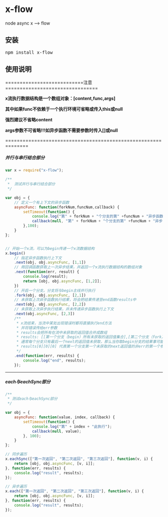 # x-flow
node async x --> flow

## 安装

<pre>npm install x-flow</pre>

## 使用说明

===========================注意================================

**x流执行数据结构是一个数组对象：[content,func,args]**

**其中如果func不依赖于一个执行环境可省略或传入this或null**

**强烈建议不省略content**

**args参数不可省略!!!如异步函数不需要参数时传入[]或null**

==============================================================

##### 并行与串行结合部分
```` javascript
var x = require("x-flow");
 
/**
 *  测试并行与串行结合部分
 */

var obj = {
	// 定义一个有上下文的异步函数
    asyncFunc: function(forkNum,funcNum,callback) {
        setTimeout(function() {
            console.log("第" + forkNum + "个分支的第" +funcNum + "异步函数开始执行");
            callback(null, "第" + forkNum + "个分支的第" +funcNum + "异步函数执行结果");
        },100);
    }
};


// 开始一个x流，可以为begin传递一个x流数据结构
x.begin()
	// 指定异步函数执行上下文
    .next(obj, obj.asyncFunc, [1,1])
    // 用回调函数获取上一次异步结果，并返回一个x流执行数据结构的数组对象
    .next(function(err, result) {
    	console.log(result);
        return [obj, obj.asyncFunc, [1,2]];
    })
    // 开启一个分支。分支将与begin主线并行执行
    .fork(obj, obj.asyncFunc, [2,1])
    // 未获取上次异步函数执行结果，将会把结果传递至end函数results中
    .next(obj, obj.asyncFunc, [2,2])
    // 未获取上次异步执行结果，并未传递异步函数执行上下文
    .next(obj.asyncFunc, [2,3])
    /** 
     * x流结束，当流中某处出现错误时都将直接执行end方法
     * 并将错误传给err参数
     * results会把所有在流中未获取的返回值合并成数组 
     * results: [[第一个分支（begin）所有未获取的返回值集合],[第二个分支（fork）所有未获取的返回值集合]...]
     * 通常每个分支只有最后一个next的返回值未获取，那么当你取begin分支的结果事可能是这样的 results[0][0]
     * results[0][0][0] 代表第一个分支第一个未获取的next返回值的非err的第一个参数	
     */
    .end(function(err, results) {
        console.log("end", results);
    });
````
-------------------
##### each与eachSync部分	
```` javascript
/**
 * 测试each与eachSync部分
 */

var obj = {
    asyncFunc: function(value, index, callback) {
        setTimeout(function() {
            console.log("第" + index + "此执行");
            callback(null, value);
        }, 100);
    }
};

// 同步遍历
x.eachSync(["第一次返回", "第二次返回", "第三次返回"], function(v, i) {
    return [obj, obj.asyncFunc, [v, i]];
}, function(err, results) {
    console.log("result", results);
});

// 异步遍历
x.each(["第一次返回", "第二次返回", "第三次返回"], function(v, i) {
    return [obj, obj.asyncFunc, [v, i]];
}, function(err, results) {
    console.log("result", results);
});
````


